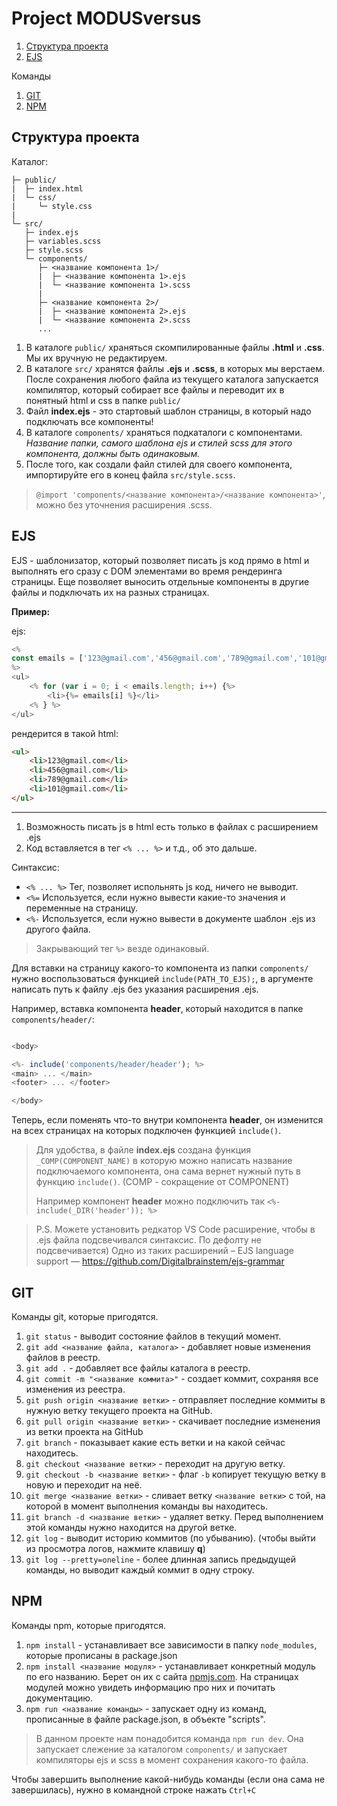 # Project MODUSversus

1. [Структура проекта](#Структура-проекта)
2. [EJS](#ejs)

Команды
1. [GIT](#git)
2. [NPM](#npm)

## Структура проекта 

Каталог:
```
├─ public/
|  ├─ index.html
|  └─ css/
|     └─ style.css
|      
└─ src/
   ├─ index.ejs
   ├─ variables.scss
   ├─ style.scss
   └─ components/
      ├─ <название компонента 1>/
      |  ├─ <название компонента 1>.ejs
      |  └─ <название компонента 1>.scss
      |
      ├─ <название компонента 2>/
      |  ├─ <название компонента 2>.ejs
      |  └─ <название компонента 2>.scss
      ...
```
1. В каталоге ```public/``` храняться скомпилированные файлы **.html** и **.css**. Мы их вручную не редактируем.
2. В каталоге ```src/``` хранятся файлы **.ejs** и **.scss**, в которых мы верстаем. После сохранения любого файла из текущего каталога запускается компилятор, который собирает все файлы и переводит их в понятный html и css в папке ```public/``` 
3. Файл **index.ejs** - это стартовый шаблон страницы, в который надо подключать все компоненты!
4. В каталоге ```components/``` храняться подкаталоги с компонентами. _Название папки, самого шаблона ejs и стилей scss для этого компонента, должны быть одинаковым._
5. После того, как создали файл стилей для своего компонента, импортируйте его в конец файла ```src/style.scss```. 
> ```@import 'components/<название компонента>/<название компонента>'```, можно без уточнения расширения .scss.


## EJS
EJS - шаблонизатор, который позволяет писать js код прямо в html и выполнять его сразу с DOM элементами во время рендеринга страницы. Еще позволяет выносить отдельные компоненты в другие файлы и подключать их на разных страницах. 

**Пример:**

ejs:
```javascript
<%
const emails = ['123@gmail.com','456@gmail.com','789@gmail.com','101@gmail.com'];
%>
<ul>
    <% for (var i = 0; i < emails.length; i++) {%>
        <li>{%= emails[i] %}</li>
    <% } %>
</ul>
```
рендерится в такой html:
```html
<ul>
    <li>123@gmail.com</li>
    <li>456@gmail.com</li>
    <li>789@gmail.com</li>
    <li>101@gmail.com</li>
</ul>
```
_______________________________________

1. Возможность писать js в html есть только в файлах с расширением .ejs
2. Код вставляется в тег ```<% ... %>``` и т.д., об это дальше.

Синтаксис:
- ```<% ... %>```  Тег, позволяет испольнять js код, ничего не выводит.
- ```<%=``` Используется, если нужно вывести какие-то значения и переменные на страницу.
- ```<%-``` Используется, если нужно вывести в документе шаблон .ejs из другого файла.

> Закрывающий тег ```%>``` везде одинаковый.

Для вставки на страницу какого-то компонента из папки ```components/``` нужно воспользоваться функцией ```include(PATH_TO_EJS);```, в аргументе написать путь к файлу .ejs без указания расширения .ejs.

Например, вставка компонента **header**, который находится в папке ```components/header/```:
```javascript

<body>

<%- include('components/header/header'); %>
<main> ... </main>
<footer> ... </footer>

</body>

```
Теперь, если поменять что-то внутри компонента **header**, он изменится на всех страницах на которых подключен функцией ```include()```.

> Для удобства, в файле **index.ejs** создана функция ```_COMP(COMPONENT_NAME)``` в которую можно написать название подключаемого компонента, она сама вернет нужный путь в функцию ```include()```. (COMP - сокращение от COMPONENT)
>
> Например компонент **header** можно подключить так ```<%- include(_DIR('header')); %>```

> P.S. Можете установить редкатор VS Code расширение, чтобы в .ejs файла подсвечивался синтаксис. По дефолту не подсвечивается)
> Одно из таких расширений – EJS language support –– https://github.com/Digitalbrainstem/ejs-grammar

## GIT
Команды git, которые пригодятся.
1. ```git status``` - выводит состояние файлов в текущий момент.
2. ```git add <название файла, каталога>``` - добавляет новые изменения файлов в реестр.
3. ```git add .``` - добавляет все файлы каталога в реестр.
4. ```git commit -m "<название коммита>"``` - создает коммит, сохраняя все изменения из реестра.
5. ```git push origin <название ветки>``` - отправляет последние коммиты в нужную ветку текущего проекта на GitHub.
6. ```git pull origin <название ветки>``` - скачивает последние изменения из ветки проекта на GitHub
7. ```git branch``` - показывает какие есть ветки и на какой сейчас находитесь.
8. ```git checkout <название ветки>``` - переходит на другую ветку.
9. ```git checkout -b <название ветки>``` - флаг ```-b``` копирует текущую ветку в новую и переходит на неё.
10. ```git merge <название ветки>``` - сливает ветку ```<название ветки>``` с той, на которой в момент выполнения команды вы находитесь.
11. ```git branch -d <название ветки>``` - удаляет ветку. Перед выполнением этой команды нужно находится на другой ветке.
12. ```git log``` - выводит историю коммитов (по убыванию). (чтобы выйти из просмотра логов, нажмите клавишу **q**)
13. ```git log --pretty=oneline``` - более длинная запись предыдущей команды, но выводит каждый коммит в одну строку.

## NPM
Команды npm, которые пригодятся.
1. ```npm install``` - устанавливает все зависимости в папку ```node_modules```, которые прописаны в package.json
2. ```npm install <название модуля>``` - устанавливает конкретный модуль по его названию. Берет он их с сайта [npmjs.com](https://www.npmjs.com). На страницах модулей можно увидеть информацию про них и почитать документацию.
3. ```npm run <название команды>``` - запускает одну из команд, прописанные в файле package.json, в объекте "scripts".

> В данном проекте нам понадобится команда ```npm run dev```. Она запускает слежение за каталогом ```components/``` и запускает компиляторы ejs и scss в момент сохранения какого-то файла.

Чтобы завершить выполнение какой-нибудь команды (если она сама не завершилась), нужно в командной строке нажать ```Ctrl+C```
